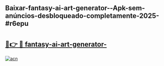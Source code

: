 ## Baixar-fantasy-ai-art-generator--Apk-sem-anúncios-desbloqueado-completamente-2025-#r6epu

# <h2><a href="https://ainizakaria.my?title=fantasy-ai-art-generator-&ref=20M">🔗👉 🔴 fantasy-ai-art-generator-</a></h2>

[![acn](https://github.com/user-attachments/assets/0f9c940e-d8b0-45ae-aac7-cd30a18b3e1c)](https://ainizakaria.my?title=fantasy-ai-art-generator-&ref=20M)

